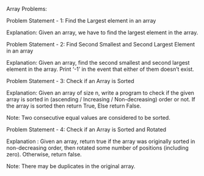 Array Problems:

Problem Statement - 1: Find the Largest element in an array

Explanation: Given an array, we have to find the largest element in the array.

Problem Statement - 2: Find Second Smallest and Second Largest Element in an array

Explanation: Given an array, find the second smallest and second largest element in the array. Print ‘-1’ in the event that either of them doesn’t exist.

Problem Statement - 3: Check if an Array is Sorted

Explanation: Given an array of size n, write a program to check if the given array is sorted in (ascending / Increasing / Non-decreasing) order or not. If the array is sorted then return True, Else return False.

Note: Two consecutive equal values are considered to be sorted.

Problem Statement - 4: Check if an Array is Sorted and Rotated

Explanation : Given an array, return true if the array was originally sorted in non-decreasing order, then rotated some number of positions (including zero). Otherwise, return false.

Note: There may be duplicates in the original array.